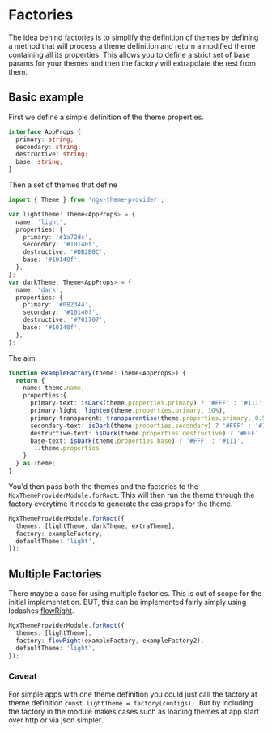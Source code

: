 # Factories

The idea behind factories is to simplify the definition of themes by defining a
method that will process a theme definition and return a modified theme
containing all its properties. This allows you to define a strict set of base
params for your themes and then the factory will extrapolate the rest from them.

## Basic example

First we define a simple definition of the theme properties.

```typescript
interface AppProps {
  primary: string;
  secondary: string;
  destructive: string;
  base: string;
}
```
Then a set of themes that define 

```typescript
import { Theme } from 'ngx-theme-provider';

var lightTheme: Theme<AppProps> = {
  name: 'light',
  properties: {
    primary: '#1a72dc',
    secondary: '#10140f',
    destructive: '#DB2B0C',
    base: '#10140f',
  },
};
var darkTheme: Theme<AppProps> = {
  name: 'dark',
  properties: {
    primary: '#082344',
    secondary: '#10140f',
    destructive: '#701707',
    base: '#10140f',
  },
};
```
The aim

```typescript
function exampleFactory(theme: Theme<AppProps>) {
  return {
    name: theme.name,
    properties:{
      primary-text: isDark(theme.properties.primary) ? '#FFF' : '#111',
      primary-light: lighten(theme.properties.primary, 10%),
      primary-transparent: transparentise(theme.properties.primary, 0.5),
      secondary-text: isDark(theme.properties.secondary) ? '#FFF' : '#111',
      destructive-text: isDark(theme.properties.destructive) ? '#FFF' : '#111',
      base-text: isDark(theme.properties.base) ? '#FFF' : '#111',
      ...theme.properties
    }
  } as Theme;
}
```

You'd then pass both the themes and the factories to the
`NgxThemeProviderModule.forRoot`. This will then run the theme through the
factory everytime it needs to generate the css props for the theme.

```typescript
NgxThemeProviderModule.forRoot({
  themes: [lightTheme, darkTheme, extraTheme],
  factory: exampleFactory,
  defaultTheme: 'light',
});
```

## Multiple Factories

There maybe a case for using multiple factories. This is out of scope for the initial implementation. BUT, this can be implemented fairly simply using lodashes [flowRight](https://www.npmjs.com/package/lodash.flowright).

```typescript
NgxThemeProviderModule.forRoot({
  themes: [lightTheme],
  factory: flowRight(exampleFactory, exampleFactory2),
  defaultTheme: 'light',
});
```

### Caveat

For simple apps with one theme definition you could just call the factory at
theme definition `const lightTheme = factory(configs);`. But by including the
factory in the module makes cases such as loading themes at app start over http
or via json simpler.
